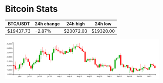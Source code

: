 # Bitcoin Stats

BTC/USDT|24h change|24h high|24h low|
|---|---|---|---|
|$19437.73|-2.87%|$20072.03|$19320.00|

<img src="./chart.svg">
